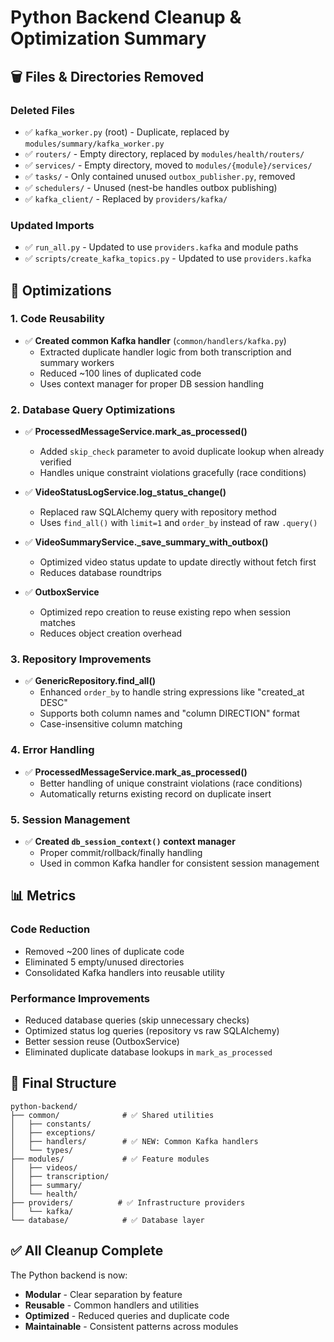 # Python Backend Cleanup & Optimization Summary

## 🗑️ Files & Directories Removed

### Deleted Files
- ✅ `kafka_worker.py` (root) - Duplicate, replaced by `modules/summary/kafka_worker.py`
- ✅ `routers/` - Empty directory, replaced by `modules/health/routers/`
- ✅ `services/` - Empty directory, moved to `modules/{module}/services/`
- ✅ `tasks/` - Only contained unused `outbox_publisher.py`, removed
- ✅ `schedulers/` - Unused (nest-be handles outbox publishing)
- ✅ `kafka_client/` - Replaced by `providers/kafka/`

### Updated Imports
- ✅ `run_all.py` - Updated to use `providers.kafka` and module paths
- ✅ `scripts/create_kafka_topics.py` - Updated to use `providers.kafka`

## 🚀 Optimizations

### 1. Code Reusability
- ✅ **Created common Kafka handler** (`common/handlers/kafka.py`)
  - Extracted duplicate handler logic from both transcription and summary workers
  - Reduced ~100 lines of duplicated code
  - Uses context manager for proper DB session handling

### 2. Database Query Optimizations
- ✅ **ProcessedMessageService.mark_as_processed()**
  - Added `skip_check` parameter to avoid duplicate lookup when already verified
  - Handles unique constraint violations gracefully (race conditions)

- ✅ **VideoStatusLogService.log_status_change()**
  - Replaced raw SQLAlchemy query with repository method
  - Uses `find_all()` with `limit=1` and `order_by` instead of raw `.query()`

- ✅ **VideoSummaryService._save_summary_with_outbox()**
  - Optimized video status update to update directly without fetch first
  - Reduces database roundtrips

- ✅ **OutboxService**
  - Optimized repo creation to reuse existing repo when session matches
  - Reduces object creation overhead

### 3. Repository Improvements
- ✅ **GenericRepository.find_all()**
  - Enhanced `order_by` to handle string expressions like "created_at DESC"
  - Supports both column names and "column DIRECTION" format
  - Case-insensitive column matching

### 4. Error Handling
- ✅ **ProcessedMessageService.mark_as_processed()**
  - Better handling of unique constraint violations (race conditions)
  - Automatically returns existing record on duplicate insert

### 5. Session Management
- ✅ **Created `db_session_context()` context manager**
  - Proper commit/rollback/finally handling
  - Used in common Kafka handler for consistent session management

## 📊 Metrics

### Code Reduction
- Removed ~200 lines of duplicate code
- Eliminated 5 empty/unused directories
- Consolidated Kafka handlers into reusable utility

### Performance Improvements
- Reduced database queries (skip unnecessary checks)
- Optimized status log queries (repository vs raw SQLAlchemy)
- Better session reuse (OutboxService)
- Eliminated duplicate database lookups in `mark_as_processed`

## 📁 Final Structure

```
python-backend/
├── common/              # ✅ Shared utilities
│   ├── constants/
│   ├── exceptions/
│   ├── handlers/        # ✅ NEW: Common Kafka handlers
│   └── types/
├── modules/             # ✅ Feature modules
│   ├── videos/
│   ├── transcription/
│   ├── summary/
│   └── health/
├── providers/          # ✅ Infrastructure providers
│   └── kafka/
└── database/            # ✅ Database layer
```

## ✅ All Cleanup Complete

The Python backend is now:
- **Modular** - Clear separation by feature
- **Reusable** - Common handlers and utilities
- **Optimized** - Reduced queries and duplicate code
- **Maintainable** - Consistent patterns across modules

